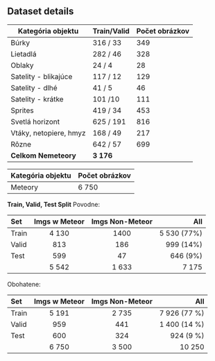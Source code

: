 ## Dataset details

| Kategória objektu            | Train/Valid | Počet obrázkov |
|------------------------------|-------------|----------------|
| Búrky                        | 316 / 33    | 349            |
| Lietadlá                     | 282 / 46    | 328            |
| Oblaky                       | 24 / 4      | 28             |
| Satelity - blikajúce         | 117 / 12    | 129            |
| Satelity - dlhé              | 41 / 5      | 46             |
| Satelity - krátke            | 101 /10     | 111            |
| Sprites                      | 419 / 34    | 453            |
| Svetlá horizont              | 625 / 191   | 816            |
| Vtáky, netopiere, hmyz       | 168 / 49    | 217            |
| Rôzne                        | 642 / 57    | 699            |
| **Celkom Nemeteory**         | **3 176**                    |

| Kategória objektu            | Počet obrázkov |
|------------------------------|----------------|
| Meteory                      | 6 750          |



**Train, Valid, Test Split**
Povodne:

| Set          | Imgs w Meteor | Imgs Non-Meteor |     All          |
| :----------- | :-----------: | :-------------: | -----------:     | 
| Train        |   4 130       | 1400            | 5 530 (77%)      |
| Valid        |   813         | 186             | 999  (14%)       |
| Test         |   599         | 47              | 646  (9%)        |
|              |   5 542       | 1 633           | 7 175            |

Obohatene:

| Set          | Imgs w Meteor | Imgs Non-Meteor |     All         |
| :----------- | :-----------: | :-------------: | -----------:    | 
| Train        |   5 191       | 2 735           | 7 926 (77 %)    |
| Valid        |   959         | 441             | 1 400 (14 %)    |
| Test         |   600         | 324             | 924   (9 %)     |
|              |   6 750       | 3 500           | 10 250          |
